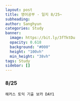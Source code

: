 ```yaml
---
layout: post
title: 영어공부 - 일지 8/25~
subheading: 
author: Sanghyun
categories: Study
banner:
  image: https://bit.ly/3fTktDu
  opacity: 0.618
  background: "#000"
  height: "100vh"
  min_height: "38vh"
tags: Study
sidebar: []
---
```



### 8/25

```
해커스 토익 기출 보카 DAY1
```
